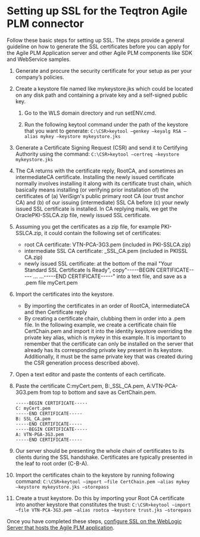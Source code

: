 # Setting up SSL for the Teqtron Agile PLM connector

<head>
  <meta name="guidename" content="Integration"/>
  <meta name="context" content="GUID-c585bde2-c3bf-4119-88aa-8649eeeb8be0"/>
</head>


Follow these basic steps for setting up SSL. The steps provide a general guideline on how to generate the SSL certificates before you can apply for the Agile PLM Application server and other Agile PLM components like SDK and WebService samples.

1.  Generate and procure the security certificate for your setup as per your company’s policies.

2.  Create a keystore file named like mykeystore.jks which could be located on any disk path and containing a private key and a self-signed public key.

    1.  Go to the WLS domain directory and run setENV.cmd.

    2.  Run the following keytool command under the path of the keystore that you want to generate: `C:\CSR>keytool –genkey –keyalg RSA –alias mykey –keystore mykeystore.jks`

3.  Generate a Certificate Signing Request \(CSR\) and send it to Certifying Authority using the command: `C:\CSR>keytool –certreq –keystore mykeystore.jks`

4.  The CA returns with the certificate reply, RootCA, and sometimes an intermediateCA certificate. Installing the newly issued certificate normally involves installing it along with its certificate trust chain, which basically means installing \(or verifying prior installation of\) the certificates of \(a\) VeriSign's public primary root CA \(our trust anchor CA\) and \(b\) of our issuing \(intermediate\) SSL CA before \(c\) your newly issued SSL certificate is installed. In CA replying mails, we get the OraclePKI-SSLCA.zip file, newly issued SSL certificate.

5.  Assuming you get the certificates as a zip file, for example PKI-SSLCA.zip, it could contain the following set of certificates:

    -   root CA certificate: VTN-PCA-3G3.pem \(included in PKI-SSLCA.zip\)
    -   intermediate SSL CA certificate: \_SSL\_CA.pem \(included in PKISSL CA.zip\)
    -   newly issued SSL certificate: at the bottom of the mail "Your Standard SSL Certificate Is Ready", copy"-----BEGIN CERTIFICATE----- … …-----END CERTIFICATE-----" into a text file, and save as a .pem file myCert.pem
6.  Import the certificates into the keystore.

    -   By importing the certificates in an order of RootCA, intermediateCA and then Certificate reply
    -   By creating a certificate chain, clubbing them in order into a .pem file. In the following example, we create a certificate chain file CertChain.pem and import it into the identity keystore overriding the private key alias, which is mykey in this example. It is important to remember that the certificate can only be installed on the server that already has its corresponding private key present in its keystore. Additionally, it must be the same private key that was created during the CSR generation process described above\).
7.  Open a text editor and paste the contents of each certificate.

8.  Paste the certificate C:myCert.pem, B:\_SSL\_CA.pem, A:VTN-PCA-3G3.pem from top to bottom and save as CertChain.pem.

    ``` {#codeblock_dsr_dsg_wpb}
    -----BEGIN CERTIFICATE-----
    C: myCert.pem
    -----END CERTIFICATE-----
    B: SSL_CA.pem 
    -----END CERTIFICATE-----
    -----BEGIN CERTIFICATE-----
    A: VTN-PGA-3G3.pem 
    -----END CERTIFICATE-----
    
    ```

9.  Our server should be presenting the whole chain of certificates to its clients during the SSL handshake. Certificates are typically presented in the leaf to root order \(C-B-A\).

10. Import the certificates chain to the keystore by running following command: `C:\CSR>keytool –import –file CertChain.pem –alias mykey –keystore mykeystore.jks –storepass`

11. Create a trust keystore. Do this by importing your Root CA certificate into another keystore that constitutes the trust: `C:\CSR>keytool –import –file VTN-PCA-3G3.pem –alias rootca –keystore trust.jks –storepass`


Once you have completed these steps, [configure SSL on the WebLogic Server that hosts the Agile PLM application](int-Configuring_SSL_Weblogic_server_Agile_PLM_453f5452-d391-4c58-a87c-9efe8022cc5b.md).